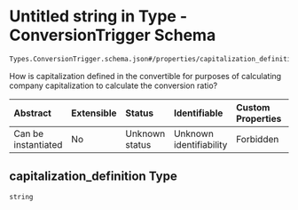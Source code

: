# Untitled string in Type - ConversionTrigger Schema

```txt
Types.ConversionTrigger.schema.json#/properties/capitalization_definition
```

How is capitalization defined in the convertible for purposes of calculating company capitalization to calculate the conversion ratio?

| Abstract            | Extensible | Status         | Identifiable            | Custom Properties | Additional Properties | Access Restrictions | Defined In                                                                                          |
| :------------------ | :--------- | :------------- | :---------------------- | :---------------- | :-------------------- | :------------------ | :-------------------------------------------------------------------------------------------------- |
| Can be instantiated | No         | Unknown status | Unknown identifiability | Forbidden         | Allowed               | none                | [ConversionTrigger.schema.json*](../out/types/ConversionTrigger.schema.json "open original schema") |

## capitalization_definition Type

`string`
